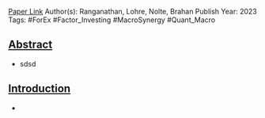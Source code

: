 

[Paper Link](obsidian://open?vault=Akul's%20Notebook&file=Library%2Fjournals%2Cmagazines%2FMacroSynergy%2FAn%20Intergrated%20Approach%20to%20Currency%20Factor%20Investing.pdf)
Author(s): Ranganathan, Lohre, Nolte, Brahan
Publish Year: 2023
Tags: #ForEx #Factor_Investing #MacroSynergy #Quant_Macro 

## <u>Abstract</u>
- sdsd

## <u>Introduction</u>
- 